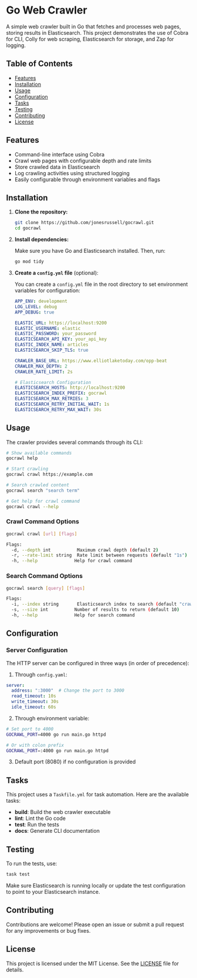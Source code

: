 # Go Web Crawler

A simple web crawler built in Go that fetches and processes web pages, storing results in Elasticsearch. This project demonstrates the use of Cobra for CLI, Colly for web scraping, Elasticsearch for storage, and Zap for logging.

## Table of Contents

- [Features](#features)
- [Installation](#installation)
- [Usage](#usage)
- [Configuration](#configuration)
- [Tasks](#tasks)
- [Testing](#testing)
- [Contributing](#contributing)
- [License](#license)

## Features

- Command-line interface using Cobra
- Crawl web pages with configurable depth and rate limits
- Store crawled data in Elasticsearch
- Log crawling activities using structured logging
- Easily configurable through environment variables and flags

## Installation

1. **Clone the repository:**

   ```bash
   git clone https://github.com/jonesrussell/gocrawl.git
   cd gocrawl
   ```

2. **Install dependencies:**

   Make sure you have Go and Elasticsearch installed. Then, run:

   ```bash
   go mod tidy
   ```

3. **Create a `config.yml` file** (optional):

   You can create a `config.yml` file in the root directory to set environment variables for configuration:

   ```yaml
   APP_ENV: development
   LOG_LEVEL: debug
   APP_DEBUG: true

   ELASTIC_URL: https://localhost:9200
   ELASTIC_USERNAME: elastic
   ELASTIC_PASSWORD: your_password
   ELASTICSEARCH_API_KEY: your_api_key
   ELASTIC_INDEX_NAME: articles
   ELASTICSEARCH_SKIP_TLS: true

   CRAWLER_BASE_URL: https://www.elliotlaketoday.com/opp-beat
   CRAWLER_MAX_DEPTH: 2
   CRAWLER_RATE_LIMIT: 2s

   # Elasticsearch Configuration
   ELASTICSEARCH_HOSTS: http://localhost:9200
   ELASTICSEARCH_INDEX_PREFIX: gocrawl
   ELASTICSEARCH_MAX_RETRIES: 3
   ELASTICSEARCH_RETRY_INITIAL_WAIT: 1s
   ELASTICSEARCH_RETRY_MAX_WAIT: 30s
   ```

## Usage

The crawler provides several commands through its CLI:

```bash
# Show available commands
gocrawl help

# Start crawling
gocrawl crawl https://example.com

# Search crawled content
gocrawl search "search term"

# Get help for crawl command
gocrawl crawl --help
```

### Crawl Command Options

```bash
gocrawl crawl [url] [flags]

Flags:
  -d, --depth int          Maximum crawl depth (default 2)
  -r, --rate-limit string  Rate limit between requests (default "1s")
  -h, --help              Help for crawl command
```

### Search Command Options

```bash
gocrawl search [query] [flags]

Flags:
  -i, --index string       Elasticsearch index to search (default "crawled_pages")
  -s, --size int          Number of results to return (default 10)
  -h, --help              Help for search command
```

## Configuration

### Server Configuration

The HTTP server can be configured in three ways (in order of precedence):

1. Through `config.yaml`:
```yaml
server:
  address: ":3000"  # Change the port to 3000
  read_timeout: 10s
  write_timeout: 30s
  idle_timeout: 60s
```

2. Through environment variable:
```bash
# Set port to 4000
GOCRAWL_PORT=4000 go run main.go httpd

# Or with colon prefix
GOCRAWL_PORT=:4000 go run main.go httpd
```

3. Default port (8080) if no configuration is provided

## Tasks

This project uses a `Taskfile.yml` for task automation. Here are the available tasks:

- **build**: Build the web crawler executable
- **lint**: Lint the Go code
- **test**: Run the tests
- **docs**: Generate CLI documentation

## Testing

To run the tests, use:

```bash
task test
```

Make sure Elasticsearch is running locally or update the test configuration to point to your Elasticsearch instance.

## Contributing

Contributions are welcome! Please open an issue or submit a pull request for any improvements or bug fixes.

## License

This project is licensed under the MIT License. See the [LICENSE](LICENSE) file for details.
